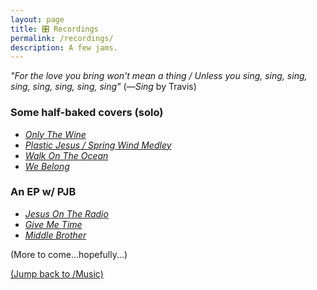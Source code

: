 ```yaml
---
layout: page
title: 🎛 Recordings
permalink: /recordings/
description: A few jams.
---
```

*"For the love you bring won't mean a thing / Unless you sing, sing, sing, sing, sing, sing, sing, sing"* (—*Sing* by Travis)

### Some half-baked covers (solo)
- [*Only The Wine*](/only-wine/)
- [*Plastic Jesus / Spring Wind Medley*](/plastic-jesus/)
- [*Walk On The Ocean*](/walk-ocean/)
- [*We Belong*](/we-belong/)

### An EP w/ PJB
- [*Jesus On The Radio*](/jesus-radio/)
- [*Give Me Time*](/give-me-time/)
- [*Middle Brother*](/middle-brother/)

(More to come...hopefully...)

[(Jump back to /Music)](/music)